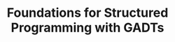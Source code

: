 ---
title: Foundations for Structured Programming with GADTs
paper-url: https://personal.cis.strath.ac.uk/neil.ghani/papers/ghani-popl08.pdf
authors:
- Patricia Johann
- Neil Ghani
type: paper
tags:
- GADTs
- initial algebras
doHaskell-type: light research paper
dohaskell-year: 2008
---